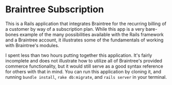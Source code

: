 # Braintree Subscription

This is a Rails application that integrates Braintree for the recurring billing of a customer by way of 
a subscription plan. While this app is a very bare-bones example of the many possibilities available 
with the Rails framework and a Braintree account, it illustrates some of the fundamentals of working with 
Braintree's modules.

I spent less than two hours putting together this application. It's fairly incomplete and does not illustrate how
to utilize all of Braintree's provided commerce functionality, but it would still serve as a good syntax reference for 
others with that in mind. You can run this application by cloning it, and running `bundle install`, 
`rake db:migrate`, and `rails server` in your terminal.